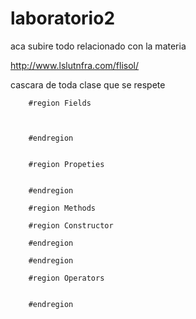 # laboratorio2
aca subire todo relacionado con la materia


http://www.lslutnfra.com/flisol/



cascara de toda clase que se respete



        #region Fields



        #endregion


        #region Propeties


        #endregion

        #region Methods

        #region Constructor

        #endregion

        #endregion

        #region Operators


        #endregion
